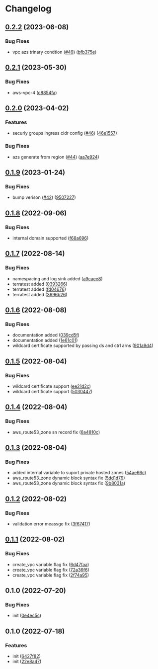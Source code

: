 # Changelog

## [0.2.2](https://github.com/Rookout/terraform-aws-rookout-deployment/compare/v0.2.1...v0.2.2) (2023-06-08)


### Bug Fixes

* vpc azs trinary condtion ([#49](https://github.com/Rookout/terraform-aws-rookout-deployment/issues/49)) ([bfb375e](https://github.com/Rookout/terraform-aws-rookout-deployment/commit/bfb375e5ea4fd6ef63e0c3fcbe3a6eda36a16781))

## [0.2.1](https://github.com/Rookout/terraform-aws-rookout-deployment/compare/v0.2.0...v0.2.1) (2023-05-30)


### Bug Fixes

* aws-vpc-4 ([c8854fa](https://github.com/Rookout/terraform-aws-rookout-deployment/commit/c8854faee1b6da4b86e2191932376a8778a3230f))

## [0.2.0](https://github.com/Rookout/terraform-aws-rookout-deployment/compare/v0.1.9...v0.2.0) (2023-04-02)


### Features

* securiy groups ingress cidr config ([#46](https://github.com/Rookout/terraform-aws-rookout-deployment/issues/46)) ([46e1557](https://github.com/Rookout/terraform-aws-rookout-deployment/commit/46e1557ff2d6481ed7f3e4e054fbe0dd1f27af94))


### Bug Fixes

* azs generate from region ([#44](https://github.com/Rookout/terraform-aws-rookout-deployment/issues/44)) ([aa7e924](https://github.com/Rookout/terraform-aws-rookout-deployment/commit/aa7e924c613753866ad9d5eef2826b529edea28a))

## [0.1.9](https://github.com/Rookout/terraform-aws-rookout-deployment/compare/v0.1.8...v0.1.9) (2023-01-24)


### Bug Fixes

* bump verison ([#42](https://github.com/Rookout/terraform-aws-rookout-deployment/issues/42)) ([9507227](https://github.com/Rookout/terraform-aws-rookout-deployment/commit/9507227563e929d3b5de5fe556c41763d773dfeb))

## [0.1.8](https://github.com/Rookout/terraform-aws-rookout-deployment/compare/v0.1.7...v0.1.8) (2022-09-06)


### Bug Fixes

* internal domain supported ([f68a696](https://github.com/Rookout/terraform-aws-rookout-deployment/commit/f68a6966de4b8f76274d4bdd15b7ddefe36419e7))

## [0.1.7](https://github.com/Rookout/terraform-aws-rookout-deployment/compare/v0.1.6...v0.1.7) (2022-08-14)


### Bug Fixes

* namespacing and log sink added ([a9caee8](https://github.com/Rookout/terraform-aws-rookout-deployment/commit/a9caee88b3f2d2f0c7567b5c383a837dfa2e02e3))
* terratest added ([0393266](https://github.com/Rookout/terraform-aws-rookout-deployment/commit/0393266ab3cb6835d36d7741e75b44f8fc83cec9))
* terratest added ([fd04676](https://github.com/Rookout/terraform-aws-rookout-deployment/commit/fd0467659f72ea908deeb4d40ba2fb5cd45e4cde))
* terratest added ([3696b26](https://github.com/Rookout/terraform-aws-rookout-deployment/commit/3696b261d7a62e9f09aa20b034c8086948fd1fb8))

## [0.1.6](https://github.com/Rookout/terraform-aws-rookout-deployment/compare/v0.1.5...v0.1.6) (2022-08-08)


### Bug Fixes

* documentation added ([039cd5f](https://github.com/Rookout/terraform-aws-rookout-deployment/commit/039cd5fbb78a6a592691f6d20178d43c320aa7e7))
* documentation added ([1e61c01](https://github.com/Rookout/terraform-aws-rookout-deployment/commit/1e61c01a00e2b59df2f236e2700974f3c80d60f4))
* wildcard certificate supported by passing ds and ctrl arns ([901a9d4](https://github.com/Rookout/terraform-aws-rookout-deployment/commit/901a9d4650c74e36db9d0e95fa55a4d037544ac7))

## [0.1.5](https://github.com/Rookout/terraform-aws-rookout-deployment/compare/v0.1.4...v0.1.5) (2022-08-04)


### Bug Fixes

* wildcard certificate support ([ee21d2c](https://github.com/Rookout/terraform-aws-rookout-deployment/commit/ee21d2ce678571404a3257ec20401cea8141ba6f))
* wildcard certificate support ([5030447](https://github.com/Rookout/terraform-aws-rookout-deployment/commit/503044718fe6214e4db8cbb4a5ea3a062fd8a4bf))

## [0.1.4](https://github.com/Rookout/terraform-aws-rookout-deployment/compare/v0.1.3...v0.1.4) (2022-08-04)


### Bug Fixes

* aws_route53_zone sn record fix ([6a4810c](https://github.com/Rookout/terraform-aws-rookout-deployment/commit/6a4810cfaa7e8e6d9f62509a4870822929910560))

## [0.1.3](https://github.com/Rookout/terraform-aws-rookout-deployment/compare/v0.1.2...v0.1.3) (2022-08-04)


### Bug Fixes

* added internal variable to suport private hosted zones ([54ae66c](https://github.com/Rookout/terraform-aws-rookout-deployment/commit/54ae66c449a5d811fd3abf913ca24943965a597e))
* aws_route53_zone dynamic block syntax fix ([5dd1d79](https://github.com/Rookout/terraform-aws-rookout-deployment/commit/5dd1d79146b272f00a364aaf5f32c47b435e5766))
* aws_route53_zone dynamic block syntax fix ([9b8031a](https://github.com/Rookout/terraform-aws-rookout-deployment/commit/9b8031a3c9b2c00628205a9e337c5344275ceb24))

## [0.1.2](https://github.com/Rookout/terraform-aws-rookout-deployment/compare/v0.1.1...v0.1.2) (2022-08-02)


### Bug Fixes

* validation error meassge fix ([3f67417](https://github.com/Rookout/terraform-aws-rookout-deployment/commit/3f67417c0ba77b93394a2a6bd37aabf7b61ecbc2))

## [0.1.1](https://github.com/Rookout/terraform-aws-rookout-deployment/compare/v0.1.0...v0.1.1) (2022-08-02)


### Bug Fixes

* create_vpc variable flag fix ([6d47faa](https://github.com/Rookout/terraform-aws-rookout-deployment/commit/6d47faaab70f944d4466b70d06804b9a465ab5a1))
* create_vpc variable flag fix ([72a36f6](https://github.com/Rookout/terraform-aws-rookout-deployment/commit/72a36f649b00802d384ccc19f12b4d4e61c0d6a4))
* create_vpc variable flag fix ([2f74a95](https://github.com/Rookout/terraform-aws-rookout-deployment/commit/2f74a956dff14f1ee44715c77f6a1f4189a7d9f7))

## 0.1.0 (2022-07-20)


### Bug Fixes

* init ([0e4ec5c](https://github.com/Rookout/terraform-aws-rookout-deployment/commit/0e4ec5c55c2dee3bb6b1a3f4868d6ef0b71886c4))

## 0.1.0 (2022-07-18)


### Features

* init ([6427f82](https://github.com/Rookout/terraform-aws-rookout-deployment/commit/6427f82eb8f2b6575d040f35e36387ca889b2d7f))
* init ([22e8a47](https://github.com/Rookout/terraform-aws-rookout-deployment/commit/22e8a47545ed77c1fcb143bdca9b3b66d11dbd33))
